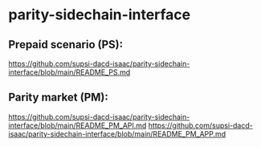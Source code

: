 # parity-sidechain-interface

## Prepaid scenario (PS):

https://github.com/supsi-dacd-isaac/parity-sidechain-interface/blob/main/README_PS.md

## Parity market (PM):

https://github.com/supsi-dacd-isaac/parity-sidechain-interface/blob/main/README_PM_API.md
https://github.com/supsi-dacd-isaac/parity-sidechain-interface/blob/main/README_PM_APP.md
